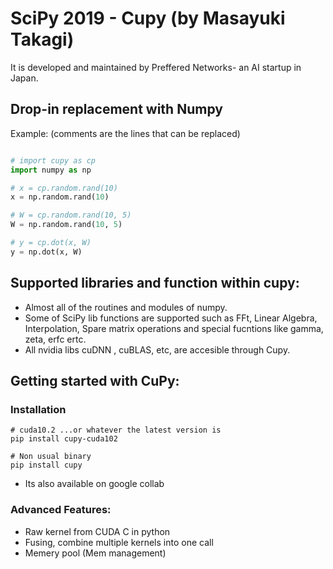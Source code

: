 # SciPy 2019 - Cupy (by Masayuki Takagi)

It is developed and maintained by Preffered Networks- an AI startup in Japan.
      
## Drop-in replacement with Numpy   

Example: (comments are the lines that can be replaced)
```python

# import cupy as cp
import numpy as np

# x = cp.random.rand(10)
x = np.random.rand(10)

# W = cp.random.rand(10, 5)
W = np.random.rand(10, 5)

# y = cp.dot(x, W)
y = np.dot(x, W)
```

## Supported libraries and function within cupy:
   
* Almost all of the routines and modules of numpy.
* Some of SciPy lib functions are supported such as FFt, Linear Algebra, Interpolation,
 Spare matrix operations and special fucntions like gamma, zeta, erfc ertc.
* All nvidia libs cuDNN , cuBLAS, etc, are accesible through Cupy.

   
## Getting started with CuPy:   
   
### Installation
```
# cuda10.2 ...or whatever the latest version is
pip install cupy-cuda102

# Non usual binary
pip install cupy
```

* Its also available on google collab
   
### Advanced Features:

* Raw kernel from CUDA C in python
* Fusing, combine multiple kernels into one call
* Memery pool (Mem management)
